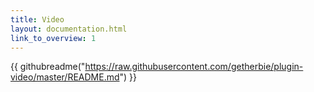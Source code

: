 ```yaml
---
title: Video
layout: documentation.html
link_to_overview: 1
---
```


{{ githubreadme("https://raw.githubusercontent.com/getherbie/plugin-video/master/README.md") }}
